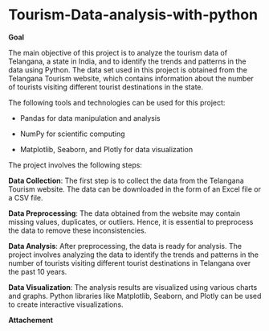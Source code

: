 # Tourism-Data-analysis-with-python

**Goal**

The main objective of this project is to analyze the tourism data of Telangana, a state in India, and to identify the trends and patterns in the data using Python. The data set used in this project is obtained from the Telangana Tourism website, which contains information about the number of tourists visiting different tourist destinations in the state.

The following tools and technologies can be used for this project:

- Pandas for data manipulation and analysis

- NumPy for scientific computing

- Matplotlib, Seaborn, and Plotly for data visualization


The project involves the following steps:


**Data Collection**: The first step is to collect the data from the Telangana Tourism website. The data can be downloaded in the form of an Excel file or a CSV file.

**Data Preprocessing**: The data obtained from the website may contain missing values, duplicates, or outliers. Hence, it is essential to preprocess the data to remove these inconsistencies.

**Data Analysis**: After preprocessing, the data is ready for analysis. The project involves analyzing the data to identify the trends and patterns in the number of tourists visiting different tourist destinations in Telangana over the past 10 years.

**Data Visualization**: The analysis results are visualized using various charts and graphs. Python libraries like Matplotlib, Seaborn, and Plotly can be used to create interactive visualizations.

**Attachement**

